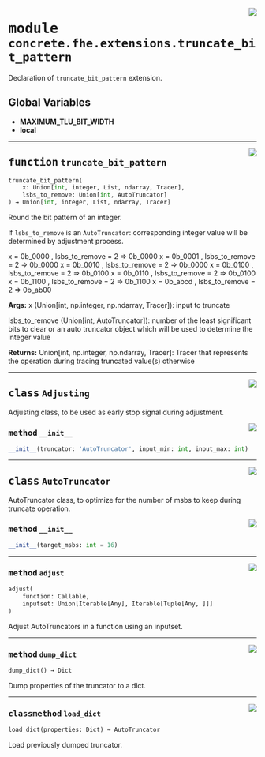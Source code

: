 <!-- markdownlint-disable -->

<a href="../../frontends/concrete-python/concrete/fhe/extensions/truncate_bit_pattern.py#L0"><img align="right" style="float:right;" src="https://img.shields.io/badge/-source-cccccc?style=flat-square"></a>

# <kbd>module</kbd> `concrete.fhe.extensions.truncate_bit_pattern`
Declaration of `truncate_bit_pattern` extension. 

**Global Variables**
---------------
- **MAXIMUM_TLU_BIT_WIDTH**
- **local**

---

<a href="../../frontends/concrete-python/concrete/fhe/extensions/truncate_bit_pattern.py#L172"><img align="right" style="float:right;" src="https://img.shields.io/badge/-source-cccccc?style=flat-square"></a>

## <kbd>function</kbd> `truncate_bit_pattern`

```python
truncate_bit_pattern(
    x: Union[int, integer, List, ndarray, Tracer],
    lsbs_to_remove: Union[int, AutoTruncator]
) → Union[int, integer, List, ndarray, Tracer]
```

Round the bit pattern of an integer. 

If `lsbs_to_remove` is an `AutoTruncator`:  corresponding integer value will be determined by adjustment process. 

x = 0b_0000 , lsbs_to_remove = 2 => 0b_0000 x = 0b_0001 , lsbs_to_remove = 2 => 0b_0000 x = 0b_0010 , lsbs_to_remove = 2 => 0b_0000 x = 0b_0100 , lsbs_to_remove = 2 => 0b_0100 x = 0b_0110 , lsbs_to_remove = 2 => 0b_0100 x = 0b_1100 , lsbs_to_remove = 2 => 0b_1100 x = 0b_abcd , lsbs_to_remove = 2 => 0b_ab00 



**Args:**
  x (Union[int, np.integer, np.ndarray, Tracer]):  input to truncate 

 lsbs_to_remove (Union[int, AutoTruncator]):  number of the least significant bits to clear  or an auto truncator object which will be used to determine the integer value 



**Returns:**
  Union[int, np.integer, np.ndarray, Tracer]:  Tracer that represents the operation during tracing  truncated value(s) otherwise 


---

<a href="../../frontends/concrete-python/concrete/fhe/extensions/truncate_bit_pattern.py#L24"><img align="right" style="float:right;" src="https://img.shields.io/badge/-source-cccccc?style=flat-square"></a>

## <kbd>class</kbd> `Adjusting`
Adjusting class, to be used as early stop signal during adjustment. 

<a href="../../frontends/concrete-python/concrete/fhe/extensions/truncate_bit_pattern.py#L33"><img align="right" style="float:right;" src="https://img.shields.io/badge/-source-cccccc?style=flat-square"></a>

### <kbd>method</kbd> `__init__`

```python
__init__(truncator: 'AutoTruncator', input_min: int, input_max: int)
```









---

<a href="../../frontends/concrete-python/concrete/fhe/extensions/truncate_bit_pattern.py#L40"><img align="right" style="float:right;" src="https://img.shields.io/badge/-source-cccccc?style=flat-square"></a>

## <kbd>class</kbd> `AutoTruncator`
AutoTruncator class, to optimize for the number of msbs to keep during truncate operation. 

<a href="../../frontends/concrete-python/concrete/fhe/extensions/truncate_bit_pattern.py#L53"><img align="right" style="float:right;" src="https://img.shields.io/badge/-source-cccccc?style=flat-square"></a>

### <kbd>method</kbd> `__init__`

```python
__init__(target_msbs: int = 16)
```








---

<a href="../../frontends/concrete-python/concrete/fhe/extensions/truncate_bit_pattern.py#L71"><img align="right" style="float:right;" src="https://img.shields.io/badge/-source-cccccc?style=flat-square"></a>

### <kbd>method</kbd> `adjust`

```python
adjust(
    function: Callable,
    inputset: Union[Iterable[Any], Iterable[Tuple[Any, ]]]
)
```

Adjust AutoTruncators in a function using an inputset. 

---

<a href="../../frontends/concrete-python/concrete/fhe/extensions/truncate_bit_pattern.py#L141"><img align="right" style="float:right;" src="https://img.shields.io/badge/-source-cccccc?style=flat-square"></a>

### <kbd>method</kbd> `dump_dict`

```python
dump_dict() → Dict
```

Dump properties of the truncator to a dict. 

---

<a href="../../frontends/concrete-python/concrete/fhe/extensions/truncate_bit_pattern.py#L155"><img align="right" style="float:right;" src="https://img.shields.io/badge/-source-cccccc?style=flat-square"></a>

### <kbd>classmethod</kbd> `load_dict`

```python
load_dict(properties: Dict) → AutoTruncator
```

Load previously dumped truncator. 


